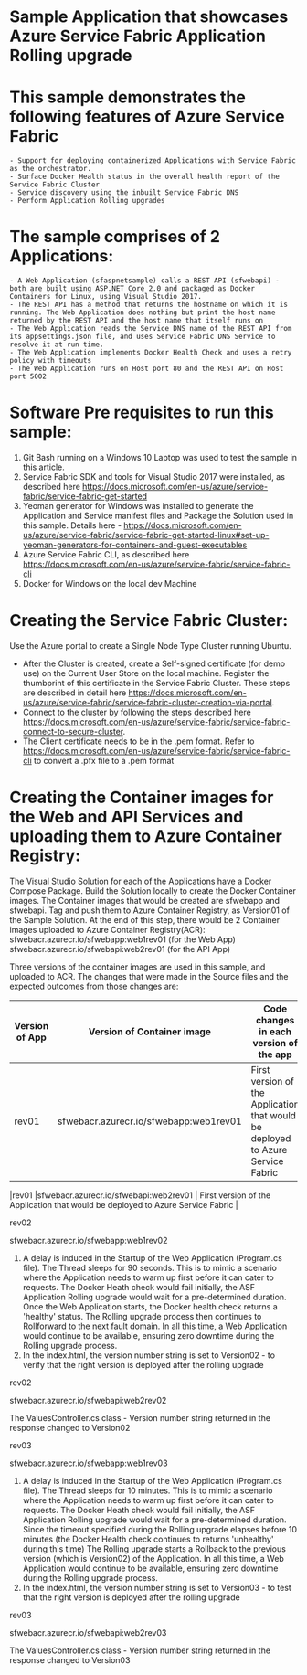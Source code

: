 # Sample Application that showcases Azure Service Fabric Application Rolling upgrade

# This sample demonstrates the following features of Azure Service Fabric
	- Support for deploying containerized Applications with Service Fabric as the orchestrator.
	- Surface Docker Health status in the overall health report of the Service Fabric Cluster
	- Service discovery using the inbuilt Service Fabric DNS
	- Perform Application Rolling upgrades

# The sample comprises of 2 Applications:
	- A Web Application (sfaspnetsample) calls a REST API (sfwebapi) - both are built using ASP.NET Core 2.0 and packaged as Docker Containers for Linux, using Visual Studio 2017. 
	- The REST API has a method that returns the hostname on which it is running. The Web Application does nothing but print the host name returned by the REST API and the host name that itself runs on
	- The Web Application reads the Service DNS name of the REST API from its appsettings.json file, and uses Service Fabric DNS Service to resolve it at run time.
	- The Web Application implements Docker Health Check and uses a retry policy with timeouts
	- The Web Application runs on Host port 80 and the REST API on Host port 5002
	
# Software Pre requisites to run this sample:
1. Git Bash running on a Windows 10 Laptop was used to test the sample in this article.
2. Service Fabric SDK and tools for Visual Studio 2017 were installed, as described here https://docs.microsoft.com/en-us/azure/service-fabric/service-fabric-get-started
3. Yeoman generator for Windows was installed to generate the Application and Service manifest files and Package the Solution used in this sample. Details here -  https://docs.microsoft.com/en-us/azure/service-fabric/service-fabric-get-started-linux#set-up-yeoman-generators-for-containers-and-guest-executables
4. Azure Service Fabric CLI, as described here https://docs.microsoft.com/en-us/azure/service-fabric/service-fabric-cli
5. Docker for Windows on the local dev Machine

# Creating the Service Fabric Cluster:
Use the Azure portal to create a Single Node Type Cluster running Ubuntu. 
* After the Cluster is created, create a Self-signed certificate (for demo use) on the Current User Store on the local machine. Register the thumbprint of this certificate in the Service Fabric Cluster. These steps are described in detail here https://docs.microsoft.com/en-us/azure/service-fabric/service-fabric-cluster-creation-via-portal. 
* Connect to the cluster by following the steps described here https://docs.microsoft.com/en-us/azure/service-fabric/service-fabric-connect-to-secure-cluster. 
* The Client certificate needs to be in the .pem format. Refer to https://docs.microsoft.com/en-us/azure/service-fabric/service-fabric-cli to convert a .pfx file to a .pem format

# Creating the Container images for the Web and API Services and uploading them to Azure Container Registry:
The Visual Studio Solution for each of the Applications have a Docker Compose Package. Build the Solution locally to create the Docker Container images. The Container images that would be created are sfwebapp and sfwebapi. Tag and push them to Azure Container Registry, as Version01 of the Sample Solution. At the end of this step, there would be 2 Container images uploaded to Azure Container Registry(ACR):
sfwebacr.azurecr.io/sfwebapp:web1rev01   (for the Web App)
sfwebacr.azurecr.io/sfwebapi:web2rev01     (for the API App)

Three versions of the container images are used in this sample, and uploaded to ACR. The changes that were made in the Source files and the expected outcomes from those changes are:

| Version of App | Version of Container image | Code changes in each version of the app |
|----------------|----------------------------|-----------------------------------------|
|rev01           |sfwebacr.azurecr.io/sfwebapp:web1rev01 |First version of the Application that would be deployed to Azure Service Fabric |

|rev01           |sfwebacr.azurecr.io/sfwebapi:web2rev01 | First version of the Application that would be deployed to Azure Service Fabric |

rev02

sfwebacr.azurecr.io/sfwebapp:web1rev02

1) A delay is induced in the Startup of the Web Application (Program.cs file). The Thread sleeps for 90 seconds. This is to mimic a scenario where the Application needs to warm up first before it can cater to requests. The Docker Heath check would fail initially, the ASF Application Rolling upgrade would wait for a pre-determined duration. Once the Web Application starts, the Docker health check returns a 'healthy' status. The Rolling upgrade process then continues to Rollforward to the next fault domain. In all this time, a Web Application would continue to be available, ensuring zero downtime during the Rolling upgrade process.
2) In the index.html, the version number string is set to Version02 - to verify that the right version is deployed after the rolling upgrade

rev02

sfwebacr.azurecr.io/sfwebapi:web2rev02

The ValuesController.cs class - Version number string returned in the response changed to Version02

rev03

sfwebacr.azurecr.io/sfwebapp:web1rev03

1) A delay is induced in the Startup of the Web Application (Program.cs file). The Thread sleeps for 10 minutes. This is to mimic a scenario where the Application needs to warm up first before it can cater to requests. The Docker Heath check would fail initially, the ASF Application Rolling upgrade would wait for a pre-determined duration. Since the timeout specified during the Rolling upgrade elapses before 10 minutes (the Docker Health check continues to returns 'unhealthy' during this time) The Rolling upgrade starts a Rollback to the previous version (which is Version02) of the Application. In all this time, a Web Application would continue to be available, ensuring zero downtime during the Rolling upgrade process.
2) In the index.html, the version number string is set to Version03 - to test that the right version is deployed after the rolling upgrade

rev03

sfwebacr.azurecr.io/sfwebapi:web2rev03

The ValuesController.cs class - Version number string returned in the response changed to Version03

